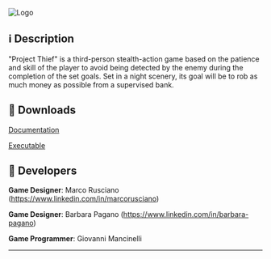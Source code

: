![Logo](https://image.ibb.co/m2xPEJ/Project_Thief_Linkedin.png)

<i class="icon-info"></i> :information_source: **Description**
-------------

"Project Thief" is a third-person stealth-action game based on the patience and skill of the player to avoid being detected by the enemy during the completion of the set goals.
Set in a night scenery, its goal will be to rob as much money as possible from a supervised bank.

<i class="icon-download"></i> :floppy_disk: **Downloads**
-------------

[<i class="icon-provider-github"></i> Documentation](https://github.com/Wemarcus/ProjectThief/raw/master/Documentation/Project%20Thief%20(AI%20documentation).pdf)

[<i class="icon-provider-github"></i> Executable](https://mega.nz/#!4EkjGLwK!YdfZe1CDHI7BYmTmlDs1KdSntzBMTi7nzhw3_xjC-Zg)

<i class="icon-user"></i> :space_invader: **Developers**
-------------

**Game Designer**: Marco Rusciano (https://www.linkedin.com/in/marcorusciano)

**Game Designer**: Barbara Pagano (https://www.linkedin.com/in/barbara-pagano)

**Game Programmer**: Giovanni Mancinelli

-------------
